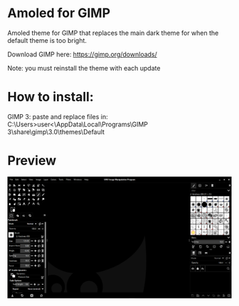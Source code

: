 # Amoled for GIMP
Amoled theme for GIMP that replaces the main dark theme for when the default theme is too bright.

Download GIMP here: https://gimp.org/downloads/

Note: you must reinstall the theme with each update

# How to install:

GIMP 3:
paste and replace files in: C:\Users\>user<\AppData\Local\Programs\GIMP 3\share\gimp\3.0\themes\Default

# Preview
![preview](Preview.png)
